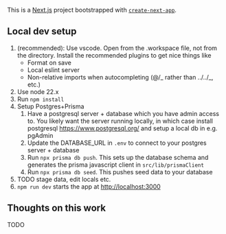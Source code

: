 This is a [Next.js](https://nextjs.org) project bootstrapped with [`create-next-app`](https://nextjs.org/docs/app/api-reference/cli/create-next-app).

## Local dev setup

1. (recommended): Use vscode. Open from the .workspace file, not from the directory. Install the recommended plugins to get nice things like
   - Format on save
   - Local eslint server
   - Non-relative imports when autocompleting (@/_ rather than ../../_, etc.)
2. Use node 22.x
3. Run `npm install`
4. Setup Postgres+Prisma
   1. Have a postgresql server + database which you have admin access to. You likely want the server running locally, in which case install postgresql https://www.postgresql.org/ and setup a local db in e.g. pgAdmin
   2. Update the DATABASE_URL in `.env` to connect to your postgres server + database
   3. Run `npx prisma db push`. This sets up the database schema and generates the prisma javascript client in `src/lib/prismaClient`
   4. Run `npx prisma db seed`. This pushes seed data to your database
5. TODO stage data, edit locals etc.
6. `npm run dev` starts the app at [http://localhost:3000](http://localhost:3000)

## Thoughts on this work

TODO

